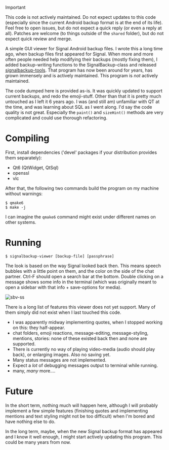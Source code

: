 > [!IMPORTANT]
> This code is not actively maintained. Do not expect updates to this code (especially since the current Android backup format is at the end of its life). Feel free to open issues, but do not expect a quick reply (or even a reply at all). Patches are welcome (to things outside of the `shared` folder), but do not expect quick review and merge.


A simple GUI viewer for Signal Android backup files. I wrote this a long time ago, when backup files first appeared for Signal. When more and more often people needed help modifying their backups (mostly fixing them), I added backup-writing functions to the SignalBackup-class and released [signalbackup-tools](https://github.com/bepaald/signalbackup-tools). That program has now been around for years, has grown immensely and is actively maintained. This program is _not_ actively maintained.

The code dumped here is provided as-is. It was quickly updated to support current backups, and redo the emoji-stuff. Other than that it is pretty much untouched as I left it 6 years ago. I was (and still am) unfamiliar with QT at the time, and was learning about SQL as I went along. I'd say the code quality is not great. Especially the `paint()` and `sizeHint()` methods are very complicated and could use thorough refactoring.

# Compiling

First, install dependencies ('devel' packages if your distribution provides them separately):
 - Qt6 (QtWidget, QtSql)
 - openssl
 - vlc

After that, the following two commands build the program on my machine without warnings:

```Shell
$ qmake6
$ make -j
```

I can imagine the `qmake6` command might exist under different names on other systems.

# Running

```Shell
$ signalbackup-viewer [backup-file] [passphrase]
```
The look is based on the way Signal looked back then. This means speech bubbles with a little point on them, and the color on the side of the chat partner. Ctrl-F should open a search bar at the bottom. Double clicking on a message shows some info in the terminal (which was originally meant to open a sidebar with that info + save-options for media).

![sbv-ss](https://github.com/user-attachments/assets/e90e5805-0684-43b2-a424-5424c0531a9d)

There is a long list of features this viewer does not yet support. Many of them simply did not exist when I last touched this code.
- I was apparently midway implementing quotes, when I stopped working on this: they half-appear.
- chat folders, emoji reactions, message-editing, message-styling, mentions, stories: none of these existed back then and none are supported.
- There is currently no way of playing video-media (audio should play back), or enlarging images. Also no saving yet.
- Many status messages are not implemented.
- Expect a _lot_ of debugging messages output to terminal while running.
- many, _many_ more....

# Future

In the short term, nothing much will happen here, although I will probably implement a few simple features (finishing quotes and implementing mentions and text styling might not be too difficult) when I'm bored and have nothing else to do.

In the long term, maybe, when the new Signal backup format has appeared and I know it well enough, I might start actively updating this program. This could be many years from now.
